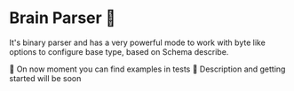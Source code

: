 # Brain Parser 🧠

It's binary parser and has a very powerful mode to work with byte like options to configure base type, based on Schema describe.

📑 On now moment you can find examples in tests
📑 Description and getting started will be soon